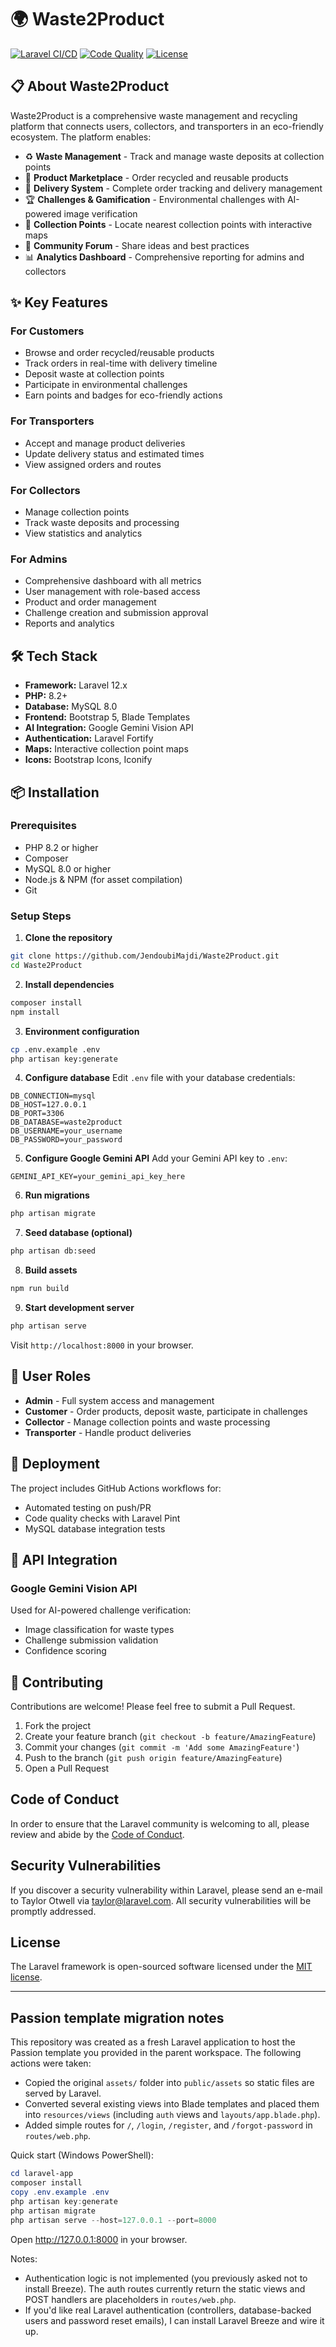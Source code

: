 # 🌍 Waste2Product

[![Laravel CI/CD](https://github.com/JendoubiMajdi/Waste2Product/actions/workflows/laravel.yml/badge.svg)](https://github.com/JendoubiMajdi/Waste2Product/actions/workflows/laravel.yml)
[![Code Quality](https://github.com/JendoubiMajdi/Waste2Product/actions/workflows/code-quality.yml/badge.svg)](https://github.com/JendoubiMajdi/Waste2Product/actions/workflows/code-quality.yml)
[![License](https://img.shields.io/badge/license-MIT-blue.svg)](LICENSE)

## 📋 About Waste2Product

Waste2Product is a comprehensive waste management and recycling platform that connects users, collectors, and transporters in an eco-friendly ecosystem. The platform enables:

- ♻️ **Waste Management** - Track and manage waste deposits at collection points
- 🛒 **Product Marketplace** - Order recycled and reusable products
- 🚚 **Delivery System** - Complete order tracking and delivery management
- 🏆 **Challenges & Gamification** - Environmental challenges with AI-powered image verification
- 🎯 **Collection Points** - Locate nearest collection points with interactive maps
- 💬 **Community Forum** - Share ideas and best practices
- 📊 **Analytics Dashboard** - Comprehensive reporting for admins and collectors

## ✨ Key Features

### For Customers
- Browse and order recycled/reusable products
- Track orders in real-time with delivery timeline
- Deposit waste at collection points
- Participate in environmental challenges
- Earn points and badges for eco-friendly actions

### For Transporters
- Accept and manage product deliveries
- Update delivery status and estimated times
- View assigned orders and routes

### For Collectors
- Manage collection points
- Track waste deposits and processing
- View statistics and analytics

### For Admins
- Comprehensive dashboard with all metrics
- User management with role-based access
- Product and order management
- Challenge creation and submission approval
- Reports and analytics

## 🛠️ Tech Stack

- **Framework:** Laravel 12.x
- **PHP:** 8.2+
- **Database:** MySQL 8.0
- **Frontend:** Bootstrap 5, Blade Templates
- **AI Integration:** Google Gemini Vision API
- **Authentication:** Laravel Fortify
- **Maps:** Interactive collection point maps
- **Icons:** Bootstrap Icons, Iconify

## 📦 Installation

### Prerequisites
- PHP 8.2 or higher
- Composer
- MySQL 8.0 or higher
- Node.js & NPM (for asset compilation)
- Git

### Setup Steps

1. **Clone the repository**
```bash
git clone https://github.com/JendoubiMajdi/Waste2Product.git
cd Waste2Product
```

2. **Install dependencies**
```bash
composer install
npm install
```

3. **Environment configuration**
```bash
cp .env.example .env
php artisan key:generate
```

4. **Configure database**
Edit `.env` file with your database credentials:
```env
DB_CONNECTION=mysql
DB_HOST=127.0.0.1
DB_PORT=3306
DB_DATABASE=waste2product
DB_USERNAME=your_username
DB_PASSWORD=your_password
```

5. **Configure Google Gemini API**
Add your Gemini API key to `.env`:
```env
GEMINI_API_KEY=your_gemini_api_key_here
```

6. **Run migrations**
```bash
php artisan migrate
```

7. **Seed database (optional)**
```bash
php artisan db:seed
```

8. **Build assets**
```bash
npm run build
```

9. **Start development server**
```bash
php artisan serve
```

Visit `http://localhost:8000` in your browser.

## 👥 User Roles

- **Admin** - Full system access and management
- **Customer** - Order products, deposit waste, participate in challenges
- **Collector** - Manage collection points and waste processing
- **Transporter** - Handle product deliveries

## 🚀 Deployment

The project includes GitHub Actions workflows for:
- Automated testing on push/PR
- Code quality checks with Laravel Pint
- MySQL database integration tests

## 📱 API Integration

### Google Gemini Vision API
Used for AI-powered challenge verification:
- Image classification for waste types
- Challenge submission validation
- Confidence scoring

## 🤝 Contributing

Contributions are welcome! Please feel free to submit a Pull Request.

1. Fork the project
2. Create your feature branch (`git checkout -b feature/AmazingFeature`)
3. Commit your changes (`git commit -m 'Add some AmazingFeature'`)
4. Push to the branch (`git push origin feature/AmazingFeature`)
5. Open a Pull Request

## Code of Conduct

In order to ensure that the Laravel community is welcoming to all, please review and abide by the [Code of Conduct](https://laravel.com/docs/contributions#code-of-conduct).

## Security Vulnerabilities

If you discover a security vulnerability within Laravel, please send an e-mail to Taylor Otwell via [taylor@laravel.com](mailto:taylor@laravel.com). All security vulnerabilities will be promptly addressed.

## License

The Laravel framework is open-sourced software licensed under the [MIT license](https://opensource.org/licenses/MIT).

---

## Passion template migration notes

This repository was created as a fresh Laravel application to host the Passion template you provided in the parent workspace. The following actions were taken:

- Copied the original `assets/` folder into `public/assets` so static files are served by Laravel.
- Converted several existing views into Blade templates and placed them into `resources/views` (including `auth` views and `layouts/app.blade.php`).
- Added simple routes for `/`, `/login`, `/register`, and `/forgot-password` in `routes/web.php`.

Quick start (Windows PowerShell):

```powershell
cd laravel-app
composer install
copy .env.example .env
php artisan key:generate
php artisan migrate
php artisan serve --host=127.0.0.1 --port=8000
```

Open http://127.0.0.1:8000 in your browser.

Notes:
- Authentication logic is not implemented (you previously asked not to install Breeze). The auth routes currently return the static views and POST handlers are placeholders in `routes/web.php`.
- If you'd like real Laravel authentication (controllers, database-backed users and password reset emails), I can install Laravel Breeze and wire it up.
